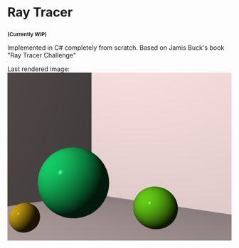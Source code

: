 # Ray Tracer

<sub>**(Currently WIP)**</sub>

Implemented in C# completely from scratch. 
Based on Jamis Buck's book "Ray Tracer Challenge"

Last rendered image:
![world](Renders/world.png)
